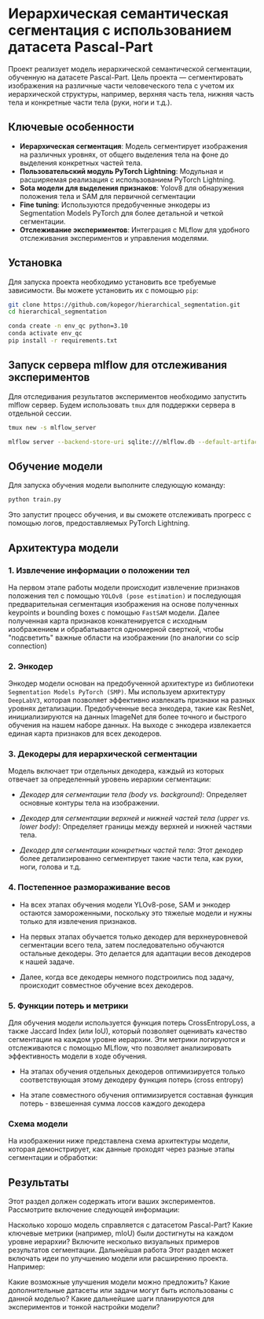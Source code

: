 # Иерархическая семантическая сегментация с использованием датасета Pascal-Part

Проект реализует модель иерархической семантической сегментации, обученную на датасете Pascal-Part. Цель проекта — сегментировать изображения на различные части человеческого тела с учетом их иерархической структуры, например, верхняя часть тела, нижняя часть тела и конкретные части тела (руки, ноги и т.д.).

## Ключевые особенности

- **Иерархическая сегментация**: Модель сегментирует изображения на различных уровнях, от общего выделения тела на фоне до выделения конкретных частей тела.
- **Пользовательский модуль PyTorch Lightning**: Модульная и расширяемая реализация с использованием PyTorch Lightning.
- **Sota модели для выделения признаков**: Yolov8 для обнаружения положения тела и SAM для первичной сегментации 
- **Fine tuning**: Используются предобученные энкодеры из Segmentation Models PyTorch для более детальной и четкой сегментации.
- **Отслеживание экспериментов**: Интеграция с MLflow для удобного отслеживания экспериментов и управления моделями.

## Установка

Для запуска проекта необходимо установить все требуемые зависимости. Вы можете установить их с помощью `pip`:

```bash
git clone https://github.com/kopegor/hierarchical_segmentation.git
cd hierarchical_segmentation
```

```bash
conda create -n env_qc python=3.10
conda activate env_qc
pip install -r requirements.txt
```

## Запуск сервера mlflow для отслеживания экспериментов
Для отследивания результатов экспериментов необходимо запустить mlflow сервер. Будем использовать `tmux` для поддержки сервера в отдельной сессии.

```bash
tmux new -s mlflow_server

mlflow server --backend-store-uri sqlite:///mlflow.db --default-artifact-root ./lightning_logs --host 0.0.0.0 --port PORT
```

## Обучение модели
Для запуска обучения модели выполните следующую команду:
```bash
python train.py
```
Это запустит процесс обучения, и вы сможете отслеживать прогресс с помощью логов, предоставляемых PyTorch Lightning.

## Архитектура модели
### 1. Извлечение информации о положении тел
 
 На первом этапе работы модели происходит извлечение признаков положения тел с помощью `YOLOv8 (pose estimation)` и последующая предварительная сегментация изображения на основе полученных keypoints и bounding boxes с помощью `FastSAM` модели. Далее полученная карта признаков конкатенируется с исходным изображением и обрабатывается одномерной сверткой, чтобы "подсветить" важные области на изображении (по аналогии со scip connection) 

### 2. Энкодер
 
 Энкодер модели основан на предобученной архитектуре из библиотеки `Segmentation Models PyTorch (SMP)`. Мы используем архитектуру `DeepLabV3`, которая позволяет эффективно извлекать признаки на разных уровнях детализации. Предобученные веса энкодера, такие как ResNet, инициализируются на данных ImageNet для более точного и быстрого обучения на нашем наборе данных. На выходе с энкодера извлекается единая карта признаков для всех декодеров.

### 3. Декодеры для иерархической сегментации

Модель включает три отдельных декодера, каждый из которых отвечает за определенный уровень иерархии сегментации:

- *Декодер для сегментации тела (body vs. background)*: Определяет основные контуры тела на изображении.

- *Декодер для сегментации верхней и нижней частей тела (upper vs. lower body)*: Определяет границы между верхней и нижней частями тела.

- *Декодер для сегментации конкретных частей тела*: Этот декодер более детализированно сегментирует такие части тела, как руки, ноги, голова и т.д.


### 4. Постепенное размораживание весов
- На всех этапах обучения модели YLOv8-pose, SAM и энкодер остаются замороженными, поскольку это тяжелые модели и нужны только для извлечения признаков.

- На первых этапах обучается только декодер для верхнеуровневой сегментации всего тела, затем последовательно обучаются остальные декодеры. Это делается для адаптации весов декодеров к нашей задаче. 
- Далее, когда все декодеры немного подстроились под задачу, происходит совместное обучение всех декодеров.

### 5. Функции потерь и метрики
Для обучения модели используется функция потерь CrossEntropyLoss, а также Jaccard Index (или IoU), который позволяет оценивать качество сегментации на каждом уровне иерархии. Эти метрики логируются и отслеживаются с помощью MLflow, что позволяет анализировать эффективность модели в ходе обучения.

- На этапах обучения отдельных декодеров оптимизируется только соответствующая этому декодеру функция потерь (cross entropy)

- На этапе совместного обучения оптимизируется составная функция потерь - взвешенная сумма лоссов каждого декодера 

### Схема модели 
На изображении ниже представлена схема архитектуры модели, которая демонстрирует, как данные проходят через разные этапы сегментации и обработки:


## Результаты
Этот раздел должен содержать итоги ваших экспериментов. Рассмотрите включение следующей информации:

Насколько хорошо модель справляется с датасетом Pascal-Part?
Какие ключевые метрики (например, mIoU) были достигнуты на каждом уровне иерархии?
Включите несколько визуальных примеров результатов сегментации.
Дальнейшая работа
Этот раздел может включать идеи по улучшению модели или расширению проекта. Например:

Какие возможные улучшения модели можно предложить?
Какие дополнительные датасеты или задачи могут быть использованы с данной моделью?
Какие дальнейшие шаги планируются для экспериментов и тонкой настройки модели?
